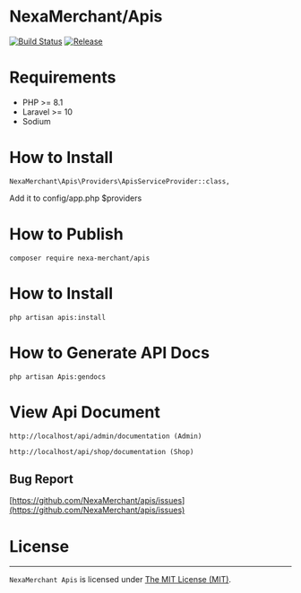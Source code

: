 # NexaMerchant/Apis

[![Build Status](https://github.com/NexaMerchant/apis/workflows/Laravel/badge.svg)](https://github.com/NexaMerchant/apis)
[![Release](https://img.shields.io/github/release/NexaMerchant/apis.svg?style=flat-square)](https://github.com/NexaMerchant/apis/releases)

# Requirements
 - PHP >= 8.1
 - Laravel >= 10
 - Sodium

# How to Install

```
NexaMerchant\Apis\Providers\ApisServiceProvider::class,
```
Add it to config/app.php $providers

# How to Publish

```
composer require nexa-merchant/apis
```

# How to Install
```
php artisan apis:install
```

# How to Generate API Docs
```
php artisan Apis:gendocs
```

# View Api Document
```
http://localhost/api/admin/documentation (Admin)
```
```
http://localhost/api/shop/documentation (Shop)
```

Bug Report
------------
[https://github.com/NexaMerchant/apis/issues](https://github.com/NexaMerchant/apis/issues)

# License
------------
`NexaMerchant Apis` is licensed under [The MIT License (MIT)](LICENSE).
